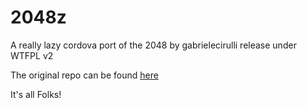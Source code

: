 # 2048z

A really lazy cordova port of the 2048 by gabrielecirulli release under WTFPL v2

The original repo can be found [here](https://github.com/gabrielecirulli/2048)

It's all Folks!

 
